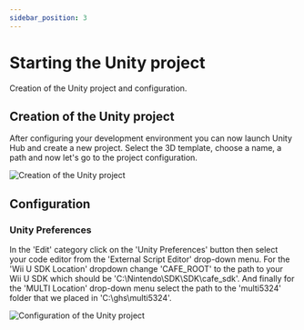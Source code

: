 ```yaml
---
sidebar_position: 3
---
```


# Starting the Unity project

Creation of the Unity project and configuration.

## Creation of the Unity project

After configuring your development environment you can now launch Unity Hub and create a new project. Select the 3D template, choose a name, a path and now let's go to the project configuration.

![Creation of the Unity project](/img/create-unity-project.jpg)

## Configuration

### Unity Preferences

In the 'Edit' category click on the 'Unity Preferences' button then select your code editor from the 'External Script Editor' drop-down menu. For the 'Wii U SDK Location' dropdown change 'CAFE_ROOT' to the path to your Wii U SDK which should be 'C:\Nintendo\SDK\SDK\cafe_sdk'. And finally for the 'MULTI Location' drop-down menu select the path to the 'multi5324' folder that we placed in 'C:\ghs\multi5324'.

![Configuration of the Unity project](/img/configure-unity-project.jpg)